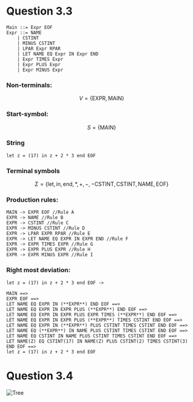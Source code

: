 # Question 3.3

```
Main ::= Expr EOF 
Expr ::= NAME 
    | CSTINT 
    | MINUS CSTINT 
    | LPAR Expr RPAR 
    | LET NAME EQ Expr IN Expr END 
    | Expr TIMES Expr 
    | Expr PLUS Expr 
    | Expr MINUS Expr 

```
### Non-terminals:
$$V = \{ \text{EXPR}, \text{MAIN} \}$$

### Start-symbol:
$$S = \{ \text{MAIN} \}$$

### String 
```let z = (17) in z + 2 * 3 end EOF ```

### Terminal symbols
$$\Sigma = \{\text{let}, \text{in}, \text{end}, *, +, -, -\text{CSTINT}, \text{CSTINT}, \text{NAME}, \text{EOF}\}$$


### Production rules:
```
MAIN -> EXPR EOF //Rule A 
EXPR -> NAME //Rule B
EXPR -> CSTINT //Rule C
EXPR -> MINUS CSTINT //Rule D
EXPR -> LPAR EXPR RPAR //Rule E
EXPR -> LET NAME EQ EXPR IN EXPR END //Rule F
EXPR -> EXPR TIMES EXPR //Rule G
EXPR -> EXPR PLUS EXPR //Rule H
EXPR -> EXPR MINUS EXPR //Rule I
```

### Right most deviation:
``` 
let z = (17) in z + 2 * 3 end EOF -> 

MAIN ==> 
EXPR EOF ==>                                                 
LET NAME EQ EXPR IN (**EXPR**) END EOF ==>                  
LET NAME EQ EXPR IN EXPR PLUS (**EXPR**) END EOF ==>        
LET NAME EQ EXPR IN EXPR PLUS EXPR TIMES (**EXPR**) END EOF ==>  
LET NAME EQ EXPR IN EXPR PLUS (**EXPR**) TIMES CSTINT END EOF ==> 
LET NAME EQ EXPR IN (**EXPR**) PLUS CSTINT TIMES CSTINT END EOF ==>
LET NAME EQ (**EXPR**) IN NAME PLUS CSTINT TIMES CSTINT END EOF ==>
LET NAME EQ CSTINT IN NAME PLUS CSTINT TIMES CSTINT END EOF ==>
LET NAME(Z) EQ CSTINT(17) IN NAME(Z) PLUS CSTINT(2) TIMES CSTINT(3) END EOF ==>
let z = (17) in z + 2 * 3 end EOF 
```

# Question 3.4
![Tree](./Images/Tree.png) 